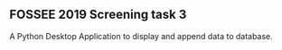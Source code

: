 ## FOSSEE 2019 Screening task 3
A Python Desktop Application to display and append data to database.
